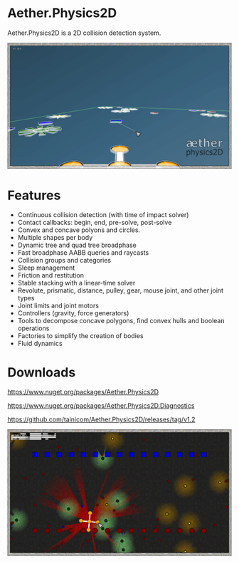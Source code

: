 # Aether.Physics2D

Aether.Physics2D is a 2D collision detection system.

![3DCameraDemo](Documentation//Images/3DCameraDemo.png)

# Features

- Continuous collision detection (with time of impact solver)
- Contact callbacks: begin, end, pre-solve, post-solve
- Convex and concave polyons and circles.
- Multiple shapes per body
- Dynamic tree and quad tree broadphase
- Fast broadphase AABB queries and raycasts
- Collision groups and categories
- Sleep management
- Friction and restitution
- Stable stacking with a linear-time solver
- Revolute, prismatic, distance, pulley, gear, mouse joint, and other joint types
- Joint limits and joint motors
- Controllers (gravity, force generators)
- Tools to decompose concave polygons, find convex hulls and boolean operations
- Factories to simplify the creation of bodies
- Fluid dynamics

# Downloads

https://www.nuget.org/packages/Aether.Physics2D

https://www.nuget.org/packages/Aether.Physics2D.Diagnostics

https://github.com/tainicom/Aether.Physics2D/releases/tag/v1.2

![LightAndShadowsDemo](Documentation//Images/LightAndShadowsDemo.png)
